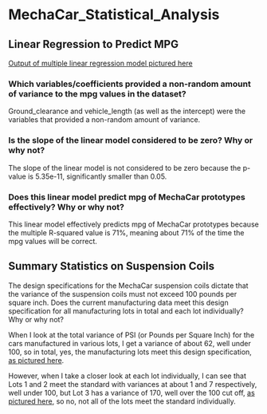 # MechaCar_Statistical_Analysis

## Linear Regression to Predict MPG
[Output of multiple linear regression model pictured here](https://github.com/LaurenSonis/MechaCar_Statistical_Analysis/blob/main/2021-03-21.png)

### Which variables/coefficients provided a non-random amount of variance to the mpg values in the dataset?
Ground_clearance and vehicle_length (as well as the intercept) were the variables that provided a non-random amount of variance. 

### Is the slope of the linear model considered to be zero? Why or why not?
The slope of the linear model is not considered to be zero because the p-value is 5.35e-11, significantly smaller than 0.05.

### Does this linear model predict mpg of MechaCar prototypes effectively? Why or why not?
This linear model effectively predicts mpg of MechaCar prototypes because the multiple R-squared value is 71%, meaning about 71% of the time the mpg values will be correct.

## Summary Statistics on Suspension Coils
The design specifications for the MechaCar suspension coils dictate that the variance of the suspension coils must not exceed 100 pounds per square inch. Does the current manufacturing data meet this design specification for all manufacturing lots in total and each lot individually? Why or why not?

When I look at the total variance of PSI (or Pounds per Square Inch) for the cars manufactured in various lots, I get a variance of about 62, well under 100, so in total, yes, the manufacturing lots meet this design specification, [as pictured here]("https://github.com/LaurenSonis/MechaCar_Statistical_Analysis/blob/main/2021-03-21%20(1).png").

However, when I take a closer look at each lot individually, I can see that Lots 1 and 2 meet the standard with variances at about 1 and 7 respectively, well under 100, but Lot 3 has a variance of 170, well over the 100 cut off, [as pictured here]("https://github.com/LaurenSonis/MechaCar_Statistical_Analysis/blob/main/2021-03-21%20(2).png"), so no, not all of the lots meet the standard individually.

